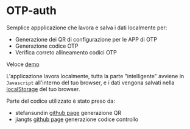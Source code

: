 # OTP-auth
Semplice appplicazione che lavora e salva i dati localmente per:
- Generazione dei QR di configurazione per le APP di OTP
- Generazione codice OTP
- Verifica correto allineamento codici OTP

Veloce [demo](https://belingheri.altervista.org/OTP-auth-master/)

L'applicazione lavora localmente, tutta la parte "intelligente" avviene in `Javascript` all'interno del tuo browser, e i dati vengona salvati nella [localStorage](https://developer.mozilla.org/it/docs/Web/API/Window/localStorage) del tuo browser.

Parte del codice utilizzato è stato preso da:
- stefansundin [github page](https://github.com/stefansundin/2fa-qr) generazione QR
- jiangts [github page](https://github.com/jiangts/JS-OTP) generazione codice controllo
